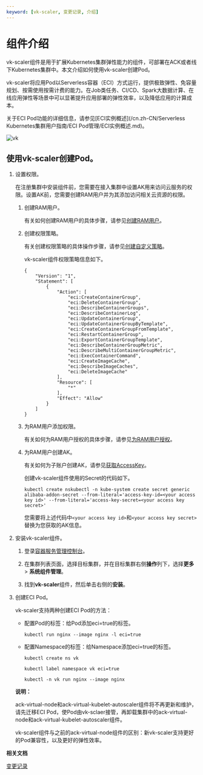 ```yaml
---
keyword: [vk-scaler, 变更记录, 介绍]
---
```


# 组件介绍

vk-scaler组件是用于扩展Kubernetes集群弹性能力的组件，可部署在ACK或者线下Kubernetes集群中。本文介绍如何使用vk-scaler创建Pod。

vk-scaler将应用Pod以Serverless容器（ECI）方式运行，提供极致弹性、免容量规划、按需使用按需计费的能力。在Job类任务、CI/CD、Spark大数据计算、在线应用弹性等场景中可以显著提升应用部署的弹性效率，以及降低应用的计算成本。

关于ECI Pod功能的详细信息，请参见[ECI实例概述](/cn.zh-CN/Serverless Kubernetes集群用户指南/ECI Pod管理/ECI实例概述.md)。

![vk](https://static-aliyun-doc.oss-cn-hangzhou.aliyuncs.com/assets/img/zh-CN/0265670061/p168908.png)

## 使用vk-scaler创建Pod。

1.  设置权限。

    在注册集群中安装组件前，您需要在接入集群中设置AK用来访问云服务的权限。设置AK前，您需要创建RAM用户并为其添加访问相关云资源的权限。

    1.  创建RAM用户。

        有关如何创建RAM用户的具体步骤，请参见[创建RAM用户](/cn.zh-CN/用户管理/创建RAM用户.md)。

    2.  创建权限策略。

        有关创建权限策略的具体操作步骤，请参见[创建自定义策略](/cn.zh-CN/权限策略管理/自定义策略/创建自定义策略.md)。

        vk-scaler组件权限策略信息如下。

        ```
        {
            "Version": "1",
            "Statement": [
                {
                    "Action": [
                        "eci:CreateContainerGroup",
                        "eci:DeleteContainerGroup",
                        "eci:DescribeContainerGroups",
                        "eci:DescribeContainerLog",
                        "eci:UpdateContainerGroup",
                        "eci:UpdateContainerGroupByTemplate",
                        "eci:CreateContainerGroupFromTemplate",
                        "eci:RestartContainerGroup",
                        "eci:ExportContainerGroupTemplate",
                        "eci:DescribeContainerGroupMetric",
                        "eci:DescribeMultiContainerGroupMetric",
                        "eci:ExecContainerCommand",
                        "eci:CreateImageCache",
                        "eci:DescribeImageCaches",
                        "eci:DeleteImageCache"
                    ],
                    "Resource": [
                        "*"
                    ],
                    "Effect": "Allow"
                }
            ]
        }
        ```

    3.  为RAM用户添加权限。

        有关如何为RAM用户授权的具体步骤，请参见[为RAM用户授权](/cn.zh-CN/用户管理/为RAM用户授权.md)。

    4.  为RAM用户创建AK。

        有关如何为子账户创建AK，请参见[获取AccessKey]()。

        创建vk-scaler组件使用的Secret的代码如下。

        ```
        kubectl create nskubectl -n kube-system create secret generic alibaba-addon-secret --from-literal='access-key-id=<your access key id>' --from-literal='access-key-secret=<your access key secret>'
        ```

        您需要将上述代码中`<your access key id>`和`<your access key secret>`替换为您获取的AK信息。

2.  安装vk-scaler组件。

    1.  登录[容器服务管理控制台](https://cs.console.aliyun.com)。

    2.  在集群列表页面，选择目标集群，并在目标集群右侧**操作**列下，选择**更多** \> **系统组件管理**。

    3.  找到**vk-scaler**组件，然后单击右侧的**安装**。

3.  创建ECI Pod。

    vk-scaler支持两种创建ECI Pod的方法：

    -   配置Pod的标签：给Pod添加eci=true的标签。

        ```
        kubectl run nginx --image nginx -l eci=true
        ```

    -   配置Namespace的标签：给Namespace添加eci=true的标签。

        ```
        kubectl create ns vk
        
        kubectl label namespace vk eci=true
        
        kubectl -n vk run nginx --image nginx
        ```

    **说明：**

    ack-virtual-node和ack-virtual-kubelet-autoscaler组件将不再更新和维护，请先迁移ECI Pod，使Pod由vk-sclaer接管，再卸载集群中的ack-virtual-node和ack-virtual-kubelet-autoscaler组件。

    vk-scaler组件与之前的ack-virtual-node组件的区别：新vk-scaler支持更好的Pod兼容性，以及更好的弹性效率。


**相关文档**  


[变更记录](/cn.zh-CN/新功能发布记录/组件介绍与变更记录/vk-scaler/变更记录.md)

